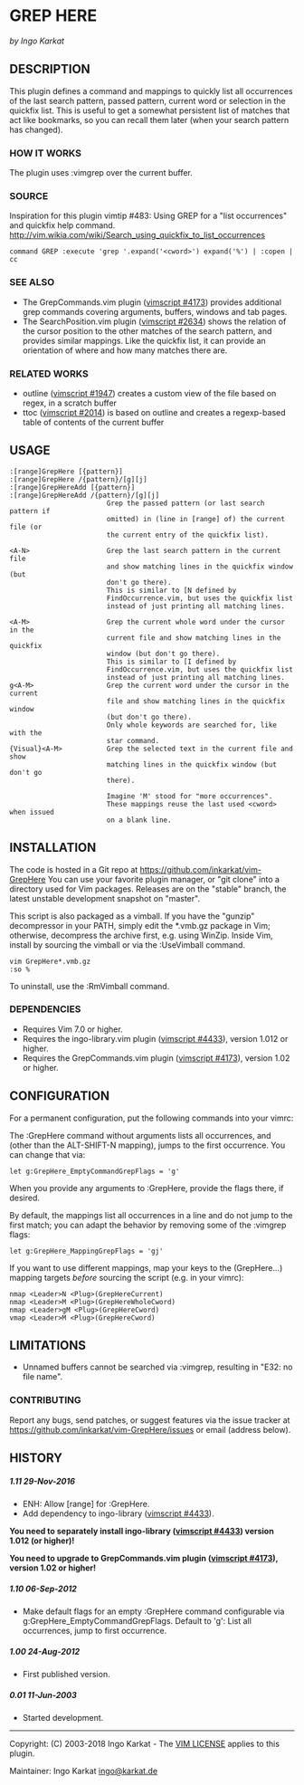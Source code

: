GREP HERE
===============================================================================
_by Ingo Karkat_

DESCRIPTION
------------------------------------------------------------------------------

This plugin defines a command and mappings to quickly list all occurrences of
the last search pattern, passed pattern, current word or selection in the
quickfix list. This is useful to get a somewhat persistent list of matches
that act like bookmarks, so you can recall them later (when your search
pattern has changed).

### HOW IT WORKS

The plugin uses :vimgrep over the current buffer.

### SOURCE

Inspiration for this plugin vimtip #483: Using GREP for a "list occurrences" and quickfix help
command. http://vim.wikia.com/wiki/Search_using_quickfix_to_list_occurrences

    command GREP :execute 'grep '.expand('<cword>') expand('%') | :copen | cc

### SEE ALSO

- The GrepCommands.vim plugin ([vimscript #4173](http://www.vim.org/scripts/script.php?script_id=4173)) provides additional grep
  commands covering arguments, buffers, windows and tab pages.
- The SearchPosition.vim plugin ([vimscript #2634](http://www.vim.org/scripts/script.php?script_id=2634)) shows the relation of the
  cursor position to the other matches of the search pattern, and provides
  similar mappings. Like the quickfix list, it can provide an orientation of
  where and how many matches there are.

### RELATED WORKS

- outline ([vimscript #1947](http://www.vim.org/scripts/script.php?script_id=1947)) creates a custom view of the file based on regex,
  in a scratch buffer
- ttoc ([vimscript #2014](http://www.vim.org/scripts/script.php?script_id=2014)) is based on outline and creates a regexp-based table
  of contents of the current buffer

USAGE
------------------------------------------------------------------------------

    :[range]GrepHere [{pattern}]
    :[range]GrepHere /{pattern}/[g][j]
    :[range]GrepHereAdd [{pattern}]
    :[range]GrepHereAdd /{pattern}/[g][j]
                            Grep the passed pattern (or last search pattern if
                            omitted) in (line in [range] of) the current file (or
                            the current entry of the quickfix list).

    <A-N>                   Grep the last search pattern in the current file
                            and show matching lines in the quickfix window (but
                            don't go there).
                            This is similar to [N defined by
                            FindOccurrence.vim, but uses the quickfix list
                            instead of just printing all matching lines.

    <A-M>                   Grep the current whole word under the cursor in the
                            current file and show matching lines in the quickfix
                            window (but don't go there).
                            This is similar to [I defined by
                            FindOccurrence.vim, but uses the quickfix list
                            instead of just printing all matching lines.
    g<A-M>                  Grep the current word under the cursor in the current
                            file and show matching lines in the quickfix window
                            (but don't go there).
                            Only whole keywords are searched for, like with the
                            star command.
    {Visual}<A-M>           Grep the selected text in the current file and show
                            matching lines in the quickfix window (but don't go
                            there).

                            Imagine 'M' stood for "more occurrences".
                            These mappings reuse the last used <cword> when issued
                            on a blank line.

INSTALLATION
------------------------------------------------------------------------------

The code is hosted in a Git repo at
    https://github.com/inkarkat/vim-GrepHere
You can use your favorite plugin manager, or "git clone" into a directory used
for Vim packages. Releases are on the "stable" branch, the latest unstable
development snapshot on "master".

This script is also packaged as a vimball. If you have the "gunzip"
decompressor in your PATH, simply edit the \*.vmb.gz package in Vim; otherwise,
decompress the archive first, e.g. using WinZip. Inside Vim, install by
sourcing the vimball or via the :UseVimball command.

    vim GrepHere*.vmb.gz
    :so %

To uninstall, use the :RmVimball command.

### DEPENDENCIES

- Requires Vim 7.0 or higher.
- Requires the ingo-library.vim plugin ([vimscript #4433](http://www.vim.org/scripts/script.php?script_id=4433)), version 1.012 or
  higher.
- Requires the GrepCommands.vim plugin ([vimscript #4173](http://www.vim.org/scripts/script.php?script_id=4173)), version 1.02 or
  higher.

CONFIGURATION
------------------------------------------------------------------------------

For a permanent configuration, put the following commands into your vimrc:

The :GrepHere command without arguments lists all occurrences, and (other
than the ALT-SHIFT-N mapping), jumps to the first occurrence. You can change
that via:

    let g:GrepHere_EmptyCommandGrepFlags = 'g'

When you provide any arguments to :GrepHere, provide the flags there, if
desired.

By default, the mappings list all occurrences in a line and do not jump to the
first match; you can adapt the behavior by removing some of the :vimgrep
flags:

    let g:GrepHere_MappingGrepFlags = 'gj'

If you want to use different mappings, map your keys to the
<Plug>(GrepHere...) mapping targets _before_ sourcing the script (e.g. in your
vimrc):

    nmap <Leader>N <Plug>(GrepHereCurrent)
    nmap <Leader>M <Plug>(GrepHereWholeCword)
    nmap <Leader>gM <Plug>(GrepHereCword)
    vmap <Leader>M <Plug>(GrepHereCword)

LIMITATIONS
------------------------------------------------------------------------------

- Unnamed buffers cannot be searched via :vimgrep, resulting in "E32: no
  file name".

### CONTRIBUTING

Report any bugs, send patches, or suggest features via the issue tracker at
https://github.com/inkarkat/vim-GrepHere/issues or email (address below).

HISTORY
------------------------------------------------------------------------------

##### 1.11    29-Nov-2016
- ENH: Allow [range] for :GrepHere.
- Add dependency to ingo-library ([vimscript #4433](http://www.vim.org/scripts/script.php?script_id=4433)).

__You need to separately install ingo-library ([vimscript #4433](http://www.vim.org/scripts/script.php?script_id=4433)) version
  1.012 (or higher)!__

__You need to upgrade to GrepCommands.vim plugin ([vimscript #4173](http://www.vim.org/scripts/script.php?script_id=4173)),
  version 1.02 or higher!__

##### 1.10    06-Sep-2012
- Make default flags for an empty :GrepHere command configurable via
g:GrepHere\_EmptyCommandGrepFlags. Default to 'g': List all occurrences, jump
to first occurrence.

##### 1.00    24-Aug-2012
- First published version.

##### 0.01    11-Jun-2003
- Started development.

------------------------------------------------------------------------------
Copyright: (C) 2003-2018 Ingo Karkat -
The [VIM LICENSE](http://vimdoc.sourceforge.net/htmldoc/uganda.html#license) applies to this plugin.

Maintainer:     Ingo Karkat <ingo@karkat.de>
